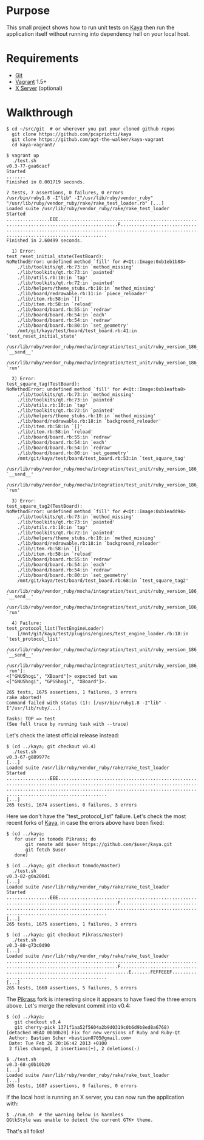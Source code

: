 # Purpose

This small project shows how to run unit tests on
[Kaya](http://www.paolocapriotti.com/kaya/) then run the application itself
without running into dependency hell on your local host.

# Requirements

* [Git](http://git-scm.com/)
* [Vagrant](https://www.vagrantup.com/) 1.5+
* [X Server](http://www.freedesktop.org/wiki/Software/Xserver/) (optional)

# Walkthrough

    $ cd ~/src/git  # or wherever you put your cloned github repos
      git clone https://github.com/pcapriotti/kaya
      git clone https://github.com/agt-the-walker/kaya-vagrant
      cd kaya-vagrant/

    $ vagrant up
      ./test.sh
    v0.3-77-gaa6cacf
    Started
    .......
    Finished in 0.001719 seconds.
    
    7 tests, 7 assertions, 0 failures, 0 errors
    /usr/bin/ruby1.8 -I"lib" -I"/usr/lib/ruby/vendor_ruby" "/usr/lib/ruby/vendor_ruby/rake/rake_test_loader.rb" [...]
    Loaded suite /usr/lib/ruby/vendor_ruby/rake/rake_test_loader
    Started
    ................EEE.........................................................
    .........................................F..................................
    ............................................................................
    .....................................
    Finished in 2.60499 seconds.
    
      1) Error:
    test_reset_initial_state(TestBoard):
    NoMethodError: undefined method `fill' for #<Qt::Image:0xb1eb1b88>
        ./lib/toolkits/qt.rb:73:in `method_missing'
        ./lib/toolkits/qt.rb:73:in `painted'
        ./lib/utils.rb:10:in `tap'
        ./lib/toolkits/qt.rb:72:in `painted'
        ./lib/helpers/theme_stubs.rb:10:in `method_missing'
        ./lib/board/redrawable.rb:11:in `piece_reloader'
        ./lib/item.rb:58:in `[]'
        ./lib/item.rb:58:in `reload'
        ./lib/board/board.rb:55:in `redraw'
        ./lib/board/board.rb:54:in `each'
        ./lib/board/board.rb:54:in `redraw'
        ./lib/board/board.rb:80:in `set_geometry'
        /mnt/git/kaya/test/board/test_board.rb:41:in `test_reset_initial_state'
        /usr/lib/ruby/vendor_ruby/mocha/integration/test_unit/ruby_version_186_and_above.rb:22:in `__send__'
        /usr/lib/ruby/vendor_ruby/mocha/integration/test_unit/ruby_version_186_and_above.rb:22:in `run'
    
      2) Error:
    test_square_tag(TestBoard):
    NoMethodError: undefined method `fill' for #<Qt::Image:0xb1eafba8>
        ./lib/toolkits/qt.rb:73:in `method_missing'
        ./lib/toolkits/qt.rb:73:in `painted'
        ./lib/utils.rb:10:in `tap'
        ./lib/toolkits/qt.rb:72:in `painted'
        ./lib/helpers/theme_stubs.rb:10:in `method_missing'
        ./lib/board/redrawable.rb:18:in `background_reloader'
        ./lib/item.rb:58:in `[]'
        ./lib/item.rb:58:in `reload'
        ./lib/board/board.rb:55:in `redraw'
        ./lib/board/board.rb:54:in `each'
        ./lib/board/board.rb:54:in `redraw'
        ./lib/board/board.rb:80:in `set_geometry'
        /mnt/git/kaya/test/board/test_board.rb:53:in `test_square_tag'
        /usr/lib/ruby/vendor_ruby/mocha/integration/test_unit/ruby_version_186_and_above.rb:22:in `__send__'
        /usr/lib/ruby/vendor_ruby/mocha/integration/test_unit/ruby_version_186_and_above.rb:22:in `run'
    
      3) Error:
    test_square_tag2(TestBoard):
    NoMethodError: undefined method `fill' for #<Qt::Image:0xb1eadd94>
        ./lib/toolkits/qt.rb:73:in `method_missing'
        ./lib/toolkits/qt.rb:73:in `painted'
        ./lib/utils.rb:10:in `tap'
        ./lib/toolkits/qt.rb:72:in `painted'
        ./lib/helpers/theme_stubs.rb:10:in `method_missing'
        ./lib/board/redrawable.rb:18:in `background_reloader'
        ./lib/item.rb:58:in `[]'
        ./lib/item.rb:58:in `reload'
        ./lib/board/board.rb:55:in `redraw'
        ./lib/board/board.rb:54:in `each'
        ./lib/board/board.rb:54:in `redraw'
        ./lib/board/board.rb:80:in `set_geometry'
        /mnt/git/kaya/test/board/test_board.rb:68:in `test_square_tag2'
        /usr/lib/ruby/vendor_ruby/mocha/integration/test_unit/ruby_version_186_and_above.rb:22:in `__send__'
        /usr/lib/ruby/vendor_ruby/mocha/integration/test_unit/ruby_version_186_and_above.rb:22:in `run'
    
      4) Failure:
    test_protocol_list(TestEngineLoader)
        [/mnt/git/kaya/test/plugins/engines/test_engine_loader.rb:18:in `test_protocol_list'
         /usr/lib/ruby/vendor_ruby/mocha/integration/test_unit/ruby_version_186_and_above.rb:22:in `__send__'
         /usr/lib/ruby/vendor_ruby/mocha/integration/test_unit/ruby_version_186_and_above.rb:22:in `run']:
    <["GNUShogi", "XBoard"]> expected but was
    <["GNUShogi", "GPSShogi", "XBoard"]>.
    
    265 tests, 1675 assertions, 1 failures, 3 errors
    rake aborted!
    Command failed with status (1): [/usr/bin/ruby1.8 -I"lib" -I"/usr/lib/ruby/...]
    
    Tasks: TOP => test
    (See full trace by running task with --trace)

Let's check the latest official release instead:

    $ (cd ../kaya; git checkout v0.4)
      ./test.sh
    v0.3-67-g889977c
    [...]
    Loaded suite /usr/lib/ruby/vendor_ruby/rake/rake_test_loader
    Started
    ................EEE.........................................................
    ............................................................................
    ............................................................................
    .....................................
    [...]
    265 tests, 1674 assertions, 0 failures, 3 errors

Here we don't have the "test\_protocol\_list" failure. Let's check the most
recent forks of [Kaya](http://www.paolocapriotti.com/kaya/), in case the errors
above have been fixed:

    $ (cd ../kaya;
       for user in tomodo Pikrass; do
           git remote add $user https://github.com/$user/kaya.git
           git fetch $user
       done)

    $ (cd ../kaya; git checkout tomodo/master)
      ./test.sh
    v0.3-82-g0a200d1
    [...]
    Loaded suite /usr/lib/ruby/vendor_ruby/rake/rake_test_loader
    Started
    ................EEE.........................................................
    .........................................F..................................
    ............................................................................
    .....................................
    [...]
    265 tests, 1675 assertions, 1 failures, 3 errors

    $ (cd ../kaya; git checkout Pikrass/master)
      ./test.sh
    v0.3-80-g73c0d90
    [...]
    Loaded suite /usr/lib/ruby/vendor_ruby/rake/rake_test_loader
    ............................................................................
    .........................................F..................................
    .............................................E.......FEFFEEEF...............
    .....................................
    [...]
    265 tests, 1660 assertions, 5 failures, 5 errors

The [Pikrass](https://github.com/Pikrass) fork is interesting since it appears
to have fixed the three errors above. Let's merge the relevant commit into v0.4:

    $ (cd ../kaya;
       git checkout v0.4
       git cherry-pick 1371f1aa52f5604a2b9d0319c0b6d9b8ed8a6768)
    [detached HEAD 0b10b20] Fix for new versions of Ruby and Ruby-Qt
     Author: Bastien Scher <bastien0705@gmail.com>
     Date: Tue Feb 26 20:16:42 2013 +0100
     2 files changed, 2 insertions(+), 2 deletions(-)

    $ ./test.sh
    v0.3-68-g0b10b20
    [...]
    Loaded suite /usr/lib/ruby/vendor_ruby/rake/rake_test_loader
    [...]
    265 tests, 1687 assertions, 0 failures, 0 errors

If the local host is running an X server, you can now run the application with:

    $ ./run.sh  # the warning below is harmless
    QGtkStyle was unable to detect the current GTK+ theme.

That's all folks!
